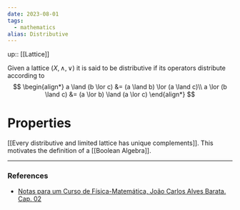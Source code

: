 ```yaml
---
date: 2023-08-01
tags:
  - mathematics
alias: Distributive
---
```

up:: [[Lattice]]

Given a lattice $(X, \land, \lor)$ it is said to be distributive if its operators distribute according to
$$
\begin{align*}
a \land (b \lor c) &= (a \land b) \lor (a \land c)\\
a \lor (b \land c) &= (a \lor b) \land (a \lor c)
\end{align*}
$$

# Properties
[[Every distributive and limited lattice has unique complements]]. This motivates the definition of a [[Boolean Algebra]].

---
### References
- [Notas para um Curso de Física-Matemática, João Carlos Alves Barata. Cap. 02](http://denebola.if.usp.br/~jbarata/Notas_de_aula/arquivos/nc-cap02.pdf)